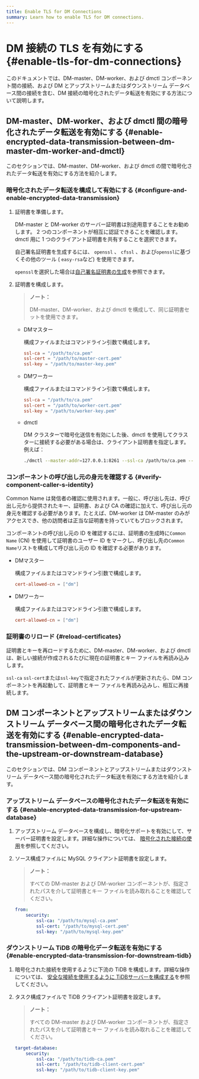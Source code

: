 ```yaml
---
title: Enable TLS for DM Connections
summary: Learn how to enable TLS for DM connections.
---
```


# DM 接続の TLS を有効にする {#enable-tls-for-dm-connections}

このドキュメントでは、DM-master、DM-worker、および dmctl コンポーネント間の接続、および DM とアップストリームまたはダウンストリーム データベース間の接続を含む、DM 接続の暗号化されたデータ転送を有効にする方法について説明します。

## DM-master、DM-worker、および dmctl 間の暗号化されたデータ転送を有効にする {#enable-encrypted-data-transmission-between-dm-master-dm-worker-and-dmctl}

このセクションでは、DM-master、DM-worker、および dmctl の間で暗号化されたデータ転送を有効にする方法を紹介します。

### 暗号化されたデータ転送を構成して有効にする {#configure-and-enable-encrypted-data-transmission}

1.  証明書を準備します。

    DM-master と DM-worker のサーバー証明書は別途用意することをお勧めします。 2 つのコンポーネントが相互に認証できることを確認します。 dmctl 用に 1 つのクライアント証明書を共有することを選択できます。

    自己署名証明書を生成するには、 `openssl` 、 `cfssl` 、および`openssl`に基づくその他のツール ( `easy-rsa`など) を使用できます。

    `openssl`を選択した場合は[自己署名証明書の生成](/dm/dm-generate-self-signed-certificates.md)を参照できます。

2.  証明書を構成します。

    > **ノート：**
    >
    > DM-master、DM-worker、および dmctl を構成して、同じ証明書セットを使用できます。

    -   DMマスター

        構成ファイルまたはコマンドライン引数で構成します。

        ```toml
        ssl-ca = "/path/to/ca.pem"
        ssl-cert = "/path/to/master-cert.pem"
        ssl-key = "/path/to/master-key.pem"
        ```

    -   DMワーカー

        構成ファイルまたはコマンドライン引数で構成します。

        ```toml
        ssl-ca = "/path/to/ca.pem"
        ssl-cert = "/path/to/worker-cert.pem"
        ssl-key = "/path/to/worker-key.pem"
        ```

    -   dmctl

        DM クラスターで暗号化送信を有効にした後、dmctl を使用してクラスターに接続する必要がある場合は、クライアント証明書を指定します。例えば：

        
        ```bash
        ./dmctl --master-addr=127.0.0.1:8261 --ssl-ca /path/to/ca.pem --ssl-cert /path/to/client-cert.pem --ssl-key /path/to/client-key.pem
        ```

### コンポーネントの呼び出し元の身元を確認する {#verify-component-caller-s-identity}

Common Name は発信者の確認に使用されます。一般に、呼び出し先は、呼び出し元から提供されたキー、証明書、および CA の確認に加えて、呼び出し元の身元を確認する必要があります。たとえば、DM-worker は DM-master のみがアクセスでき、他の訪問者は正当な証明書を持っていてもブロックされます。

コンポーネントの呼び出し元の ID を確認するには、証明書の生成時に`Common Name` (CN) を使用して証明書のユーザー ID をマークし、呼び出し先の`Common Name`リストを構成して呼び出し元の ID を確認する必要があります。

-   DMマスター

    構成ファイルまたはコマンドライン引数で構成します。

    ```toml
    cert-allowed-cn = ["dm"]
    ```

-   DMワーカー

    構成ファイルまたはコマンドライン引数で構成します。

    ```toml
    cert-allowed-cn = ["dm"]
    ```

### 証明書のリロード {#reload-certificates}

証明書とキーを再ロードするために、DM-master、DM-worker、および dmctl は、新しい接続が作成されるたびに現在の証明書とキー ファイルを再読み込みします。

`ssl-ca` `ssl-cert`または`ssl-key`で指定されたファイルが更新されたら、DM コンポーネントを再起動して、証明書とキー ファイルを再読み込みし、相互に再接続します。

## DM コンポーネントとアップストリームまたはダウンストリーム データベース間の暗号化されたデータ転送を有効にする {#enable-encrypted-data-transmission-between-dm-components-and-the-upstream-or-downstream-database}

このセクションでは、DM コンポーネントとアップストリームまたはダウンストリーム データベース間の暗号化されたデータ転送を有効にする方法を紹介します。

### アップストリーム データベースの暗号化されたデータ転送を有効にする {#enable-encrypted-data-transmission-for-upstream-database}

1.  アップストリーム データベースを構成し、暗号化サポートを有効にして、サーバー証明書を設定します。詳細な操作については、 [暗号化された接続の使用](https://dev.mysql.com/doc/refman/5.7/en/using-encrypted-connections.html)を参照してください。

2.  ソース構成ファイルに MySQL クライアント証明書を設定します。

    > **ノート：**
    >
    > すべての DM-master および DM-worker コンポーネントが、指定されたパスを介して証明書とキー ファイルを読み取れることを確認してください。

    ```yaml
    from:
        security:
            ssl-ca: "/path/to/mysql-ca.pem"
            ssl-cert: "/path/to/mysql-cert.pem"
            ssl-key: "/path/to/mysql-key.pem"
    ```

### ダウンストリーム TiDB の暗号化データ転送を有効にする {#enable-encrypted-data-transmission-for-downstream-tidb}

1.  暗号化された接続を使用するように下流の TiDB を構成します。詳細な操作については、 [安全な接続を使用するように TiDBサーバーを構成する](/enable-tls-between-clients-and-servers.md#configure-tidb-server-to-use-secure-connections)を参照してください。

2.  タスク構成ファイルで TiDB クライアント証明書を設定します。

    > **ノート：**
    >
    > すべての DM-master および DM-worker コンポーネントが、指定されたパスを介して証明書とキー ファイルを読み取れることを確認してください。

    ```yaml
    target-database:
        security:
            ssl-ca: "/path/to/tidb-ca.pem"
            ssl-cert: "/path/to/tidb-client-cert.pem"
            ssl-key: "/path/to/tidb-client-key.pem"
    ```
